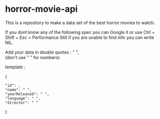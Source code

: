 # horror-movie-api
This is a repository to make a data set of the best horror movies to watch.
  
If you dont know any of the following spec you can Google it or use Ctrl + Shift + Esc > Performance
Still if you are unable to find info you can write NIL.

Add your data in double quotes : " ",  
(don't use " " for numbers)

template :
 
{

    "id": ,
    "name": " ",
    "yearReleased": " ",
    "language": " ",
    "director": " "
}
